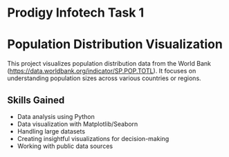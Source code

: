# Prodigy Infotech Task 1
# Population Distribution Visualization

This project visualizes population distribution data from the World Bank (https://data.worldbank.org/indicator/SP.POP.TOTL). It focuses on understanding population sizes across various countries or regions.

## Skills Gained
- Data analysis using Python
- Data visualization with Matplotlib/Seaborn
- Handling large datasets
- Creating insightful visualizations for decision-making
- Working with public data sources
